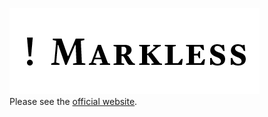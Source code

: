 [![header](markless-logo.png)](https://shirakumo.github.io/markless)  
Please see the [official website](https://shirakumo.github.io/markless).

